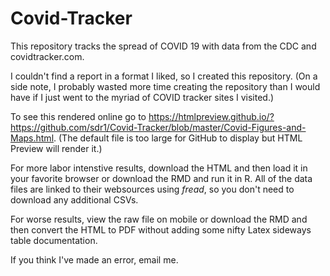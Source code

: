 # Covid-Tracker
This repository tracks the spread of COVID 19 with data from the CDC and covidtracker.com.

I couldn't find a report in a format I liked, so I created this repository.  (On a side note, I probably wasted more time creating the repository than I would have if I just went to the myriad of COVID tracker sites I visited.)

To see this rendered online go to <https://htmlpreview.github.io/?https://github.com/sdr1/Covid-Tracker/blob/master/Covid-Figures-and-Maps.html>. (The default file is too large for GitHub to display but HTML Preview will render it.)

For more labor intenstive results, download the HTML and then load it in your favorite browser or download the RMD and run it in R.  All of the data files are linked to their websources using *fread*, so you don't need to download any additional CSVs. 

For worse results, view the raw file on mobile or download the RMD and then convert the HTML to PDF without adding some nifty Latex sideways table documentation.

If you think I've made an error, email me.  
